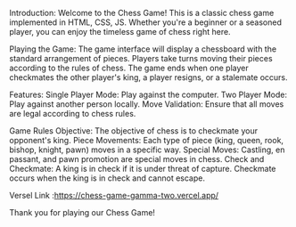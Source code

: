 Introduction:
Welcome to the Chess Game! This is a classic chess game implemented in HTML, CSS, JS. Whether you're a beginner or a seasoned player, you can enjoy the timeless game of chess right here.

Playing the Game:
The game interface will display a chessboard with the standard arrangement of pieces.
Players take turns moving their pieces according to the rules of chess.
The game ends when one player checkmates the other player's king, a player resigns, or a stalemate occurs.

Features:
Single Player Mode: Play against the computer.
Two Player Mode: Play against another person locally.
Move Validation: Ensure that all moves are legal according to chess rules.

Game Rules
Objective: The objective of chess is to checkmate your opponent's king.
Piece Movements: Each type of piece (king, queen, rook, bishop, knight, pawn) moves in a specific way.
Special Moves: Castling, en passant, and pawn promotion are special moves in chess.
Check and Checkmate: A king is in check if it is under threat of capture. Checkmate occurs when the king is in check and cannot escape.

Versel Link :https://chess-game-gamma-two.vercel.app/

Thank you for playing our Chess Game!
